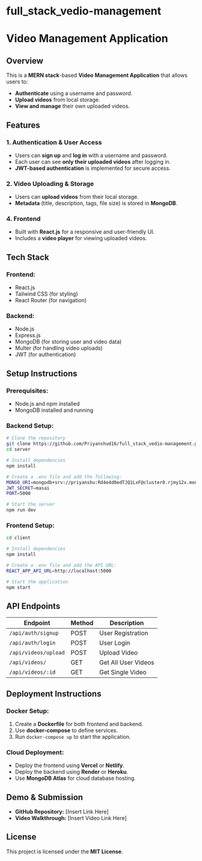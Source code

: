 # full_stack_vedio-management

# Video Management Application

## Overview
This is a **MERN stack**-based **Video Management Application** that allows users to:
- **Authenticate** using a username and password.
- **Upload videos** from local storage.
- **View and manage** their own uploaded videos.


## Features
### 1. Authentication & User Access
- Users can **sign up** and **log in** with a username and password.
- Each user can see **only their uploaded videos** after logging in.
- **JWT-based authentication** is implemented for secure access.

### 2. Video Uploading & Storage
- Users can **upload videos** from their local storage.
- **Metadata** (title, description, tags, file size) is stored in **MongoDB**.



### 4. Frontend
- Built with **React.js** for a responsive and user-friendly UI.
- Includes a **video player** for viewing uploaded videos.

## Tech Stack
### **Frontend:**
- React.js
- Tailwind CSS (for styling)
- React Router (for navigation)

### **Backend:**
- Node.js
- Express.js
- MongoDB (for storing user and video data)
- Multer (for handling video uploads)
- JWT (for authentication)



## Setup Instructions
### Prerequisites:
- Node.js and npm installed
- MongoDB installed and running

### **Backend Setup:**
```bash
# Clone the repository
git clone https://github.com/Priyanshud16/full_stack_vedio-management.git
cd server

# Install dependencies
npm install

# Create a .env file and add the following:
MONGO_URI=mongodb+srv://priyanshu:Rd4e4d0edTJQ1LxF@cluster0.rjmy12x.mongodb.net/?retryWrites=true&w=majority&appName=Cluster0
JWT_SECRET=masai
PORT=5000

# Start the server
npm run dev
```

### **Frontend Setup:**
```bash
cd client

# Install dependencies
npm install

# Create a .env file and add the API URL:
REACT_APP_API_URL=http://localhost:5000

# Start the application
npm start
```

## API Endpoints
| Endpoint | Method | Description |
|----------|--------|-------------|
| `/api/auth/signup` | POST | User Registration |
| `/api/auth/login` | POST | User Login |
| `/api/videos/upload` | POST | Upload Video |
| `/api/videos/` | GET | Get All User Videos |
| `/api/videos/:id` | GET | Get Single Video |

## Deployment Instructions
### Docker Setup:
1. Create a **Dockerfile** for both frontend and backend.
2. Use **docker-compose** to define services.
3. Run `docker-compose up` to start the application.

### Cloud Deployment:
- Deploy the frontend using **Vercel** or **Netlify**.
- Deploy the backend using **Render** or **Heroku**.
- Use **MongoDB Atlas** for cloud database hosting.

## Demo & Submission
- **GitHub Repository:** [Insert Link Here]
- **Video Walkthrough:** [Insert Video Link Here]

## License
This project is licensed under the **MIT License**.

